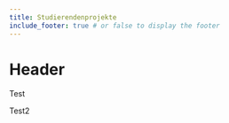 ```yaml
---
title: Studierendenprojekte
include_footer: true # or false to display the footer
---
```


# Header

Test

Test2